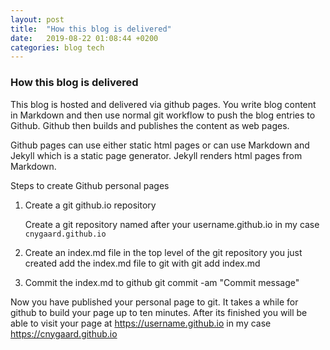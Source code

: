 ```yaml
---
layout: post
title:  "How this blog is delivered"
date:   2019-08-22 01:08:44 +0200
categories: blog tech
---
```


### How this blog is delivered ###

This blog is hosted and delivered via github pages. You write blog content in Markdown and then use normal git workflow to push the blog
entries to Github. Github then builds and publishes the content as web pages.

Github pages can use either static html pages or can use Markdown and Jekyll which is a static page generator. Jekyll renders html pages 
from Markdown. 

Steps to create Github personal pages
1. Create a git github.io repository
   
   Create a git repository named after your username.github.io
in my case `cnygaard.github.io`
2. Create an index.md file in the top level of the git repository you just created
   add the index.md file to git with git add index.md
3. Commit the index.md to github
   git commit -am "Commit message"
   
Now you have published your personal page to git. It takes a while for github to build your page up to ten minutes.
After its finished you will be able to visit your page at https://username.github.io in my case https://cnygaard.github.io


